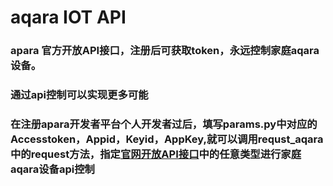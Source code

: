 # aqara IOT API
### apara 官方开放API接口，注册后可获取token，永远控制家庭aqara设备。
### 通过api控制可以实现更多可能
### 在注册apara开发者平台个人开发者过后，填写params.py中对应的Accesstoken，Appid，Keyid，AppKey,就可以调用requst_aqara中的request方法，指定[官网开放API接口](https://opendoc.aqara.cn/docs/云对接开发手册/API文档.html)中的任意类型进行家庭aqara设备api控制